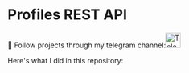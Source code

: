 # Profiles REST API

👀 Follow projects through my telegram channel:<a href="https://t.me/my_partfolio_web"><img height="30em" src="https://telegra.ph/file/6dab703f0e680b0ed613f.png" alt = "Telegram"/></a>
<br/>

Here's what I did in this repository:
